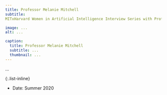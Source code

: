 ```yaml
---
title: Professor Melanie Mitchell
subtitle:
MITxHarvard Women in Artificial Intelligence Interview Series with Professor Melanie Mitchell, interviewed by Katie Collins, MIT '21

image: ...
alt: ...

caption:
  title: Professor Melanie Mitchell
  subtitle: ...
  thumbnail: ...
---
```

...

{:.list-inline}
- Date: Summer 2020

